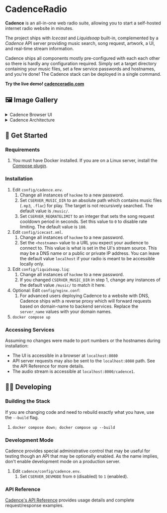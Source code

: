 # CadenceRadio

**Cadence** is an all-in-one web radio suite, allowing you to start a self-hosted internet radio website in minutes.

The project ships with _Icecast_ and _Liquidsoap_ built-in, complemented by a _Cadence_ API server providing music search, song request, artwork, a UI, and real-time stream information. 

Cadence ships all components mostly pre-configured with each each other so there is hardly any configuration required. Simply set a target directory containing your music files, set a few service passwords and hostnames, and you're done! The Cadence stack can be deployed in a single command.

**Try the live demo! [cadenceradio.com](https://cadenceradio.com/)**

## 🖼️ Image Gallery
<details>
<summary>Cadence Browser UI</summary>

![cadence5.1 browser ui](https://user-images.githubusercontent.com/17265041/219263637-6971ce33-209a-4eb5-b67e-547f271dc3c8.png)

</details>

<details>
<summary>Cadence Architecture</summary>

![cadence5 architecture](https://user-images.githubusercontent.com/17265041/185465196-66fc2249-e43a-46f7-a12f-dbde9aaf8172.png)

</details>

## 🏃 Get Started

### Requirements
1. You must have Docker installed. If you are on a Linux server, install the [Compose plugin](https://docs.docker.com/compose/install/linux/).

### Installation
1. Edit `config/cadence.env`.
   1. Change all instances of `hackme` to a new password.
   2. Set `CSERVER_MUSIC_DIR` to an absolute path which contains music files (`.mp3`, `.flac`) for play. The target is not recursively searched. The default value is `/music/`.
   3. Set `CSERVER_REQRATELIMIT` to an integer that sets the song request cooldown period in seconds. Set this value to `0` to disable rate limiting. The default value is `180`.
2. Edit `config/icecast.xml`.
   1. Change all instances of `hackme` to a new password.
   2. Set the `<hostname>` value to a URL you expect your audience to connect to. This value is what is set in the UI's stream source. This may be a DNS name or a public or private IP address. You can leave the default value `localhost` if your radio is meant to be accessible locally only.
3. Edit `config/liquidsoap.liq`:
   1. Change all instances of `hackme` to a new password.
   2. If you changed `CSERVER_MUSIC_DIR` in step 1, change any instances of the default value `/music/` to match it here.
4. Optional: Edit `config/nginx.conf`:
   1. For advanced users deploying Cadence to a website with DNS, Cadence ships with a reverse proxy which will forward requests based on domain-name to backend services. Replace the `server_name` values with your domain names.
5. `docker compose up`

### Accessing Services
Assuming no changes were made to port numbers or the hostnames during installation:

- The UI is accessible in a browser at `localhost:8080`
- API server requests may also be sent to the `localhost:8080` path. See the API Reference for more details.
- The audio stream is accessible at `localhost:8000/cadence1`.

## 👩‍💻 Developing

### Building the Stack
If you are changing code and need to rebuild exactly what you have, use the `--build` flag.

1. `docker compose down; docker compose up --build`

### Development Mode
Cadence provides special administrative control that may be useful for testing though an API that may be optionally enabled. As the name implies, don't enable development mode on a production server.

1. Edit `cadence/config/cadence.env`.
   1. Set `CSERVER_DEVMODE` from `0` (disabled) to `1` (enabled).

### API Reference
[Cadence's API Reference](https://github.com/kenellorando/cadence/wiki/API-Reference) provides usage details and complete request/response examples.
